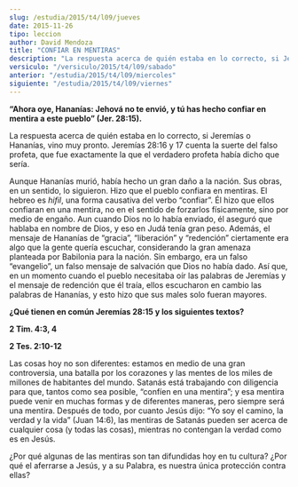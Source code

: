 ```yaml
---
slug: /estudia/2015/t4/l09/jueves
date: 2015-11-26
tipo: leccion
author: David Mendoza
title: "CONFIAR EN MENTIRAS"
description: "La respuesta acerca de quién estaba en lo correcto, si Jeremías o Hananías,  vino muy pronto. Jeremías 28:16 y 17 cuenta la suerte del falso profeta, que  fue exactamente la que el verdadero profeta había dicho que sería."
versiculo: "/versiculo/2015/t4/l09/sabado"
anterior: "/estudia/2015/t4/l09/miercoles"
siguiente: "/estudia/2015/t4/l09/viernes"
---
```


**“Ahora oye, Hananías: Jehová no te envió, y tú has hecho confiar en mentira a este pueblo” (Jer. 28:15).**

La respuesta acerca de quién estaba en lo correcto, si Jeremías o Hananías, vino muy pronto. Jeremías 28:16 y 17 cuenta la suerte del falso profeta, que fue exactamente la que el verdadero profeta había dicho que sería.

Aunque Hananías murió, había hecho un gran daño a la nación. Sus obras, en un sentido, lo siguieron. Hizo que el pueblo confiara en mentiras. El hebreo es _hifil_, una forma causativa del verbo “confiar”. Él hizo que ellos confiaran en una mentira, no en el sentido de forzarlos físicamente, sino por medio de engaño. Aun cuando Dios no lo había enviado, él aseguró que hablaba en nombre de Dios, y eso en Judá tenía gran peso. Además, el mensaje de Hananías de “gracia”, “liberación” y “redención” ciertamente era algo que la gente quería escuchar, considerando la gran amenaza planteada por Babilonia para la nación. Sin embargo, era un falso “evangelio”, un falso mensaje de salvación que Dios no había dado. Así que, en un momento cuando el pueblo necesitaba oír las palabras de Jeremías y el mensaje de redención que él traía, ellos escucharon en cambio las palabras de Hananías, y esto hizo que sus males solo fueran mayores.

**¿Qué tienen en común Jeremías 28:15 y los siguientes textos?**

**2 Tim. 4:3, 4**

**2 Tes. 2:10-12**

Las cosas hoy no son diferentes: estamos en medio de una gran controversia, una batalla por los corazones y las mentes de los miles de millones de habitantes del mundo. Satanás está trabajando con diligencia para que, tantos como sea posible, “confíen en una mentira”; y esa mentira puede venir en muchas formas y de diferentes maneras, pero siempre será una mentira. Después de todo, por cuanto Jesús dijo: “Yo soy el camino, la verdad y la vida” (Juan 14:6), las mentiras de Satanás pueden ser acerca de cualquier cosa (y todas las cosas), mientras no contengan la verdad como es en Jesús.

¿Por qué algunas de las mentiras son tan difundidas hoy en tu cultura? ¿Por qué el aferrarse a Jesús, y a su Palabra, es nuestra única protección contra ellas?
